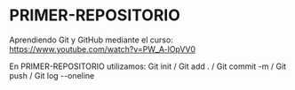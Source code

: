 # PRIMER-REPOSITORIO
Aprendiendo Git y GitHub mediante el curso: https://www.youtube.com/watch?v=PW_A-lOpVV0

En PRIMER-REPOSITORIO utilizamos: Git init / Git add . / Git commit -m  / Git push / Git log --oneline 
